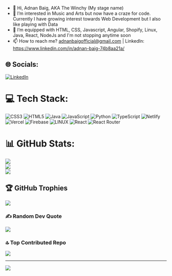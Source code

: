 - 👋 Hi, Adnan Baig, AKA The Winchy (My stage name)
- 👀 I’m interested in Music and Arts but now have a craze for code. Currently I have growing interest towards Web Development but I also like playing with Data
- 🌱 I’m equipped with HTML, CSS, Javascript, Angular, Shopify, Linux, Java, React, NodeJs and I'm not stopping anytime soon
- 📫 How to reach me? adnanbaigofficial@gmail.com | LinkedIn: https://www.linkedin.com/in/adnan-baig-74b8aa21a/


## 🌐 Socials:
[![LinkedIn](https://img.shields.io/badge/LinkedIn-%230077B5.svg?logo=linkedin&logoColor=white)](https://linkedin.com/in/https://www.linkedin.com/in/adnan-baig-74b8aa21a/) 

# 💻 Tech Stack:
![CSS3](https://img.shields.io/badge/css3-%231572B6.svg?style=for-the-badge&logo=css3&logoColor=white) ![HTML5](https://img.shields.io/badge/html5-%23E34F26.svg?style=for-the-badge&logo=html5&logoColor=white) ![Java](https://img.shields.io/badge/java-%23ED8B00.svg?style=for-the-badge&logo=java&logoColor=white) ![JavaScript](https://img.shields.io/badge/javascript-%23323330.svg?style=for-the-badge&logo=javascript&logoColor=%23F7DF1E) ![Python](https://img.shields.io/badge/python-3670A0?style=for-the-badge&logo=python&logoColor=ffdd54) ![TypeScript](https://img.shields.io/badge/typescript-%23007ACC.svg?style=for-the-badge&logo=typescript&logoColor=white) ![Netlify](https://img.shields.io/badge/netlify-%23000000.svg?style=for-the-badge&logo=netlify&logoColor=#00C7B7) ![Vercel](https://img.shields.io/badge/vercel-%23000000.svg?style=for-the-badge&logo=vercel&logoColor=white) ![Firebase](https://img.shields.io/badge/firebase-%23039BE5.svg?style=for-the-badge&logo=firebase) ![LINUX](https://img.shields.io/badge/Linux-FCC624?style=for-the-badge&logo=linux&logoColor=black) ![React](https://img.shields.io/badge/react-%2320232a.svg?style=for-the-badge&logo=react&logoColor=%2361DAFB) ![React Router](https://img.shields.io/badge/React_Router-CA4245?style=for-the-badge&logo=react-router&logoColor=white)
# 📊 GitHub Stats:
![](https://github-readme-stats.vercel.app/api?username=AdnanBaig96&theme=dark&show_icons=true&hide_border=true&count_private=true)<br/>
![](https://github-readme-streak-stats.herokuapp.com/?user=AdnanBaig96&theme=dark&hide_border=true)<br/>
![](https://github-readme-stats.vercel.app/api/top-langs/?username=AdnanBaig96&theme=dark&show_icons=true&hide_border=true&layout=compact)

## 🏆 GitHub Trophies
![](https://github-profile-trophy.vercel.app/?username=AdnanBaig96&theme=matrix&no-frame=true&no-bg=false&margin-w=4)

### ✍️ Random Dev Quote
![](https://quotes-github-readme.vercel.app/api?type=horizontal&theme=radical)

### 🔝 Top Contributed Repo
![](https://github-contributor-stats.vercel.app/api?username=AdnanBaig96&limit=5&theme=dark&combine_all_yearly_contributions=true)

---
[![](https://visitcount.itsvg.in/api?id=AdnanBaig96&icon=0&color=0)](https://visitcount.itsvg.in)

<!-- Proudly created with GPRM ( https://gprm.itsvg.in ) -->

